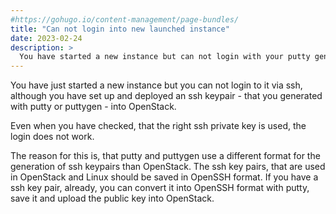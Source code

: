```yaml
---
#https://gohugo.io/content-management/page-bundles/
title: "Can not login into new launched instance"
date: 2023-02-24
description: >
  You have started a new instance but can not login with your putty generated ssh key.
---
```


You have just started a new instance but you can not login to it via ssh, although you have set up and deployed an ssh keypair - that you generated with putty or puttygen - into OpenStack. 

Even when you have checked, that the right ssh private key is used, the login does not work. 

The reason for this is, that putty and puttygen use a different format for the generation of ssh keypairs than OpenStack. The ssh key pairs, that are used in OpenStack and Linux should be 
saved in OpenSSH format. If you have a ssh key pair, already, you can convert it into OpenSSH format with putty, save it and upload the public key into OpenStack.

